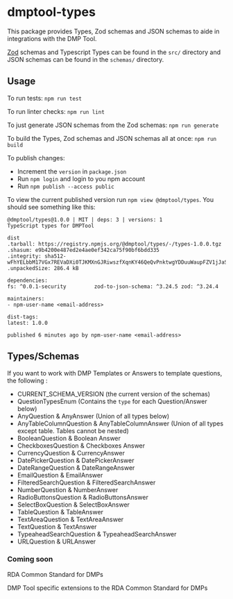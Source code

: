 # dmptool-types

This package provides Types, Zod schemas and JSON schemas to aide in integrations with the DMP Tool.

[Zod](https://www.npmjs.com/package/zod) schemas and Typescript Types can be found in the `src/` directory and JSON schemas can be found in the `schemas/` directory.

## Usage

To run tests: `npm run test`

To run linter checks: `npm run lint`

To just generate JSON schemas from the Zod schemas: `npm run generate`

To build the Types, Zod schemas and JSON schemas all at once: `npm run build`

To publish changes:
- Increment the `version` in `package.json`
- Run `npm login` and login to you npm account
- Run `npm publish --access public`

To view the current published version run `npm view @dmptool/types`. You should see something like this:
```
@dmptool/types@1.0.0 | MIT | deps: 3 | versions: 1
TypeScript types for DMPTool

dist
.tarball: https://registry.npmjs.org/@dmptool/types/-/types-1.0.0.tgz
.shasum: e9b4200e487ed2e4ae0ef342ca75f90bf6bdd335
.integrity: sha512-wFhYELbbM17VGx7REVaDXi0TJKMXnGJRiwszfXqnKY46QeQvPnktwgYDDuuWaupFZV1jJaSq7cfs6vK1oHeOyA==
.unpackedSize: 286.4 kB

dependencies:
fs: ^0.0.1-security         zod-to-json-schema: ^3.24.5 zod: ^3.24.4                

maintainers:
- npm-user-name <email-address>

dist-tags:
latest: 1.0.0 

published 6 minutes ago by npm-user-name <email-address>
```

## Types/Schemas

If you want to work with DMP Templates or Answers to template questions, the following :
  - CURRENT_SCHEMA_VERSION (the current version of the schemas)
  - QuestionTypesEnum (Contains the `type` for each Question/Answer below)
  - AnyQuestion & AnyAnswer (Union of all types below)
  - AnyTableColumnQuestion & AnyTableColumnAnswer (Union of all types except table. Tables cannot be nested)
  - BooleanQuestion & Boolean Answer
  - CheckboxesQuestion & Checkboxes Answer
  - CurrencyQuestion & CurrencyAnswer
  - DatePickerQuestion & DatePickerAnswer
  - DateRangeQuestion & DateRangeAnswer
  - EmailQuestion & EmailAnswer
  - FilteredSearchQuestion & FilteredSearchAnswer
  - NumberQuestion & NumberAnswer
  - RadioButtonsQuestion & RadioButtonsAnswer
  - SelectBoxQuestion & SelectBoxAnswer
  - TableQuestion & TableAnswer
  - TextAreaQuestion & TextAreaAnswer
  - TextQuestion & TextAnswer
  - TypeaheadSearchQuestion & TypeaheadSearchAnswer
  - URLQuestion & URLAnswer

### Coming soon

RDA Common Standard for DMPs

DMP Tool specific extensions to the RDA Common Standard for DMPs
